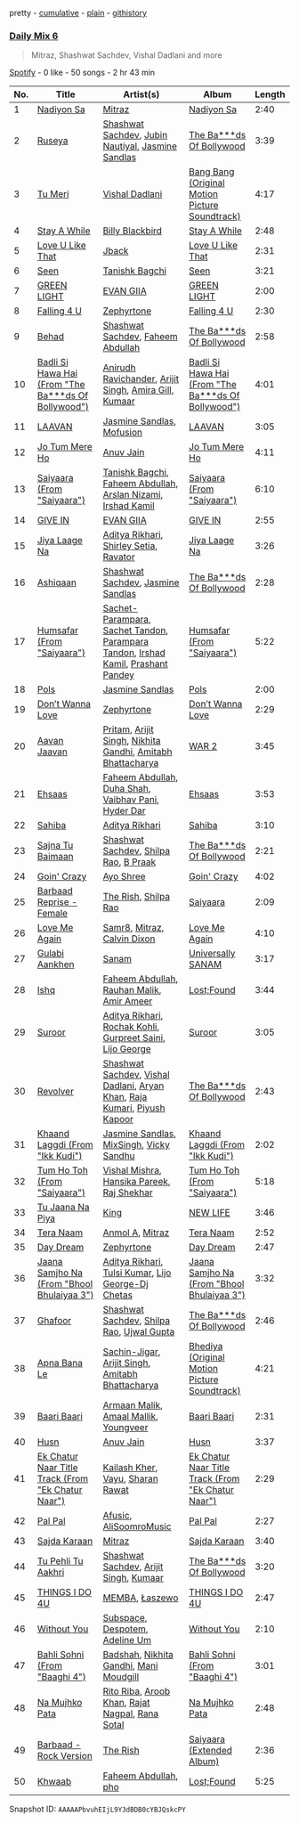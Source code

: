 pretty - [cumulative](/playlists/cumulative/37i9dQZF1E37DfB9BO9G7y.md) - [plain](/playlists/plain/37i9dQZF1E37DfB9BO9G7y) - [githistory](https://github.githistory.xyz/mdn522/spotify-playlist-archive/blob/main/playlists/plain/37i9dQZF1E37DfB9BO9G7y)

### [Daily Mix 6](https://open.spotify.com/playlist/37i9dQZF1E37DfB9BO9G7y)

> Mitraz, Shashwat Sachdev, Vishal Dadlani and more

[Spotify](https://open.spotify.com/user/spotify) - 0 like - 50 songs - 2 hr 43 min

| No. | Title | Artist(s) | Album | Length |
|---|---|---|---|---|
| 1 | [Nadiyon Sa](https://open.spotify.com/track/5sHtSBMrHITVhXAGTAee1J) | [Mitraz](https://open.spotify.com/artist/3iGhlvzpXc0UHBQ7klAItX) | [Nadiyon Sa](https://open.spotify.com/album/2M7xkC8mDwQoEprmEx36pF) | 2:40 |
| 2 | [Ruseya](https://open.spotify.com/track/2AlxnV98iRCQGb83sSGhUN) | [Shashwat Sachdev](https://open.spotify.com/artist/465OXuCU8YZNmVG1leLwQ9), [Jubin Nautiyal](https://open.spotify.com/artist/1tqysapcCh1lWEAc9dIFpa), [Jasmine Sandlas](https://open.spotify.com/artist/0mJDQBWytBhOh5JB1DOQ1c) | [The Ba\*\*\*ds Of Bollywood](https://open.spotify.com/album/3cUOrVPYaP7rq8PrpliN5k) | 3:39 |
| 3 | [Tu Meri](https://open.spotify.com/track/0800NFKDicegzMbus9LiuH) | [Vishal Dadlani](https://open.spotify.com/artist/6CXEwIaXYfVJ84biCxqc9k) | [Bang Bang \(Original Motion Picture Soundtrack\)](https://open.spotify.com/album/52gSIQvhLN9EeGNtHJELEu) | 4:17 |
| 4 | [Stay A While](https://open.spotify.com/track/5KXvaxWpE3Wfbf679fwpS8) | [Billy Blackbird](https://open.spotify.com/artist/4FsfE4cdIu02SgaHsm9JQs) | [Stay A While](https://open.spotify.com/album/7jh2ImTchP2H42ocrlmnbl) | 2:48 |
| 5 | [Love U Like That](https://open.spotify.com/track/2l1NHi20JIafLfhvvfkrUH) | [Jback](https://open.spotify.com/artist/6CdyWcm10BTWwSwUf98WQX) | [Love U Like That](https://open.spotify.com/album/4HTmbPWEkUz6PIBjYjf1iq) | 2:31 |
| 6 | [Seen](https://open.spotify.com/track/0n4khzo44PC6HfMFZ1Y1MW) | [Tanishk Bagchi](https://open.spotify.com/artist/4f7KfxeHq9BiylGmyXepGt) | [Seen](https://open.spotify.com/album/3KrIqiaOZiTvA08vB7oSl5) | 3:21 |
| 7 | [GREEN LIGHT](https://open.spotify.com/track/0oWVKarVQALS2Y4HbzEz88) | [EVAN GIIA](https://open.spotify.com/artist/0D6BtvIkN3P9GHTa8KR24t) | [GREEN LIGHT](https://open.spotify.com/album/1t4Atr7CQBnfViFQl9J1zC) | 2:00 |
| 8 | [Falling 4 U](https://open.spotify.com/track/3zP7HJXdzbouV2fBVAhaP5) | [Zephyrtone](https://open.spotify.com/artist/57GVEttnzshGnLYIJCFeKo) | [Falling 4 U](https://open.spotify.com/album/5A5GSTd8jX1WlptMlNT4aO) | 2:30 |
| 9 | [Behad](https://open.spotify.com/track/5PqcGa4AbijvTBgFYEbs8e) | [Shashwat Sachdev](https://open.spotify.com/artist/465OXuCU8YZNmVG1leLwQ9), [Faheem Abdullah](https://open.spotify.com/artist/05etL4pzWd6TSv1x5WrlG3) | [The Ba\*\*\*ds Of Bollywood](https://open.spotify.com/album/3cUOrVPYaP7rq8PrpliN5k) | 2:58 |
| 10 | [Badli Si Hawa Hai \(From "The Ba\*\*\*ds Of Bollywood"\)](https://open.spotify.com/track/725XQXb7uj7EYSBFQdbq8d) | [Anirudh Ravichander](https://open.spotify.com/artist/4zCH9qm4R2DADamUHMCa6O), [Arijit Singh](https://open.spotify.com/artist/4YRxDV8wJFPHPTeXepOstw), [Amira Gill](https://open.spotify.com/artist/3ZW8Uj45dj58KkgqkFBLIS), [Kumaar](https://open.spotify.com/artist/0m3D4grap8VFSzbJMqgNVk) | [Badli Si Hawa Hai \(From "The Ba\*\*\*ds Of Bollywood"\)](https://open.spotify.com/album/3qzI19MclIFnlrND2lEEf6) | 4:01 |
| 11 | [LAAVAN](https://open.spotify.com/track/0RWLe6Dx5cWyPuB1sw6eWf) | [Jasmine Sandlas](https://open.spotify.com/artist/0mJDQBWytBhOh5JB1DOQ1c), [Mofusion](https://open.spotify.com/artist/3JXcjiMGfbPsp7deM1JYIv) | [LAAVAN](https://open.spotify.com/album/5uHvJi0f62wZqQIZae2Eah) | 3:05 |
| 12 | [Jo Tum Mere Ho](https://open.spotify.com/track/0eCajpR75pDW0r64U6hP2x) | [Anuv Jain](https://open.spotify.com/artist/4gdMJYnopf2nEUcanAwstx) | [Jo Tum Mere Ho](https://open.spotify.com/album/0upenH0uUT36nBbVM5mQhW) | 4:11 |
| 13 | [Saiyaara \(From "Saiyaara"\)](https://open.spotify.com/track/1D35BJlymlh6OLD75WupSF) | [Tanishk Bagchi](https://open.spotify.com/artist/4f7KfxeHq9BiylGmyXepGt), [Faheem Abdullah](https://open.spotify.com/artist/05etL4pzWd6TSv1x5WrlG3), [Arslan Nizami](https://open.spotify.com/artist/5yzqUq3vXrMkmfcOwMY203), [Irshad Kamil](https://open.spotify.com/artist/3GdSQUH1BRtl9UrrtuwJlP) | [Saiyaara \(From "Saiyaara"\)](https://open.spotify.com/album/3ETAyPs1TjEcYIpCbYwEbk) | 6:10 |
| 14 | [GIVE IN](https://open.spotify.com/track/7DvaIxndt396r0LJeXSe3j) | [EVAN GIIA](https://open.spotify.com/artist/0D6BtvIkN3P9GHTa8KR24t) | [GIVE IN](https://open.spotify.com/album/5tRfIKrXKuaIIcuwIuYr2o) | 2:55 |
| 15 | [Jiya Laage Na](https://open.spotify.com/track/65Ejv1ucmRi0nXBdZMWM0S) | [Aditya Rikhari](https://open.spotify.com/artist/3ozYqVCLohfpXIhalkhM8D), [Shirley Setia](https://open.spotify.com/artist/26ks59eSno7UlPCdljHQoI), [Ravator](https://open.spotify.com/artist/1cZXy31snJUWXKwhWRyDgs) | [Jiya Laage Na](https://open.spotify.com/album/2xje52JHa9JUqqsteK8QQY) | 3:26 |
| 16 | [Ashiqaan](https://open.spotify.com/track/7yr2QRuzDScjVcjGwJsdcu) | [Shashwat Sachdev](https://open.spotify.com/artist/465OXuCU8YZNmVG1leLwQ9), [Jasmine Sandlas](https://open.spotify.com/artist/0mJDQBWytBhOh5JB1DOQ1c) | [The Ba\*\*\*ds Of Bollywood](https://open.spotify.com/album/3cUOrVPYaP7rq8PrpliN5k) | 2:28 |
| 17 | [Humsafar \(From "Saiyaara"\)](https://open.spotify.com/track/0OLTYqD8FpjkLsxJmdWmgi) | [Sachet\-Parampara](https://open.spotify.com/artist/1SyKki7JI1AZNKwgNMkn25), [Sachet Tandon](https://open.spotify.com/artist/6WOdPJmexxFINcKMkP2jMG), [Parampara Tandon](https://open.spotify.com/artist/1E6arsXf5Fgsnv9YpSzjpE), [Irshad Kamil](https://open.spotify.com/artist/3GdSQUH1BRtl9UrrtuwJlP), [Prashant Pandey](https://open.spotify.com/artist/7vCsTTACb2iT4fvBMnwp5w) | [Humsafar \(From "Saiyaara"\)](https://open.spotify.com/album/58Q1g74xDb9Lxv64Y68Z7S) | 5:22 |
| 18 | [Pols](https://open.spotify.com/track/4EpKRtkdwOQGmX1YCDsq1d) | [Jasmine Sandlas](https://open.spotify.com/artist/0mJDQBWytBhOh5JB1DOQ1c) | [Pols](https://open.spotify.com/album/0dKep1k5qQFGZnW7ZYEXmD) | 2:00 |
| 19 | [Don’t Wanna Love](https://open.spotify.com/track/5lRru9LwvZnd2tVXRfDZZG) | [Zephyrtone](https://open.spotify.com/artist/57GVEttnzshGnLYIJCFeKo) | [Don’t Wanna Love](https://open.spotify.com/album/4BrAHxQqfEIoYLiPf8Y9q4) | 2:29 |
| 20 | [Aavan Jaavan](https://open.spotify.com/track/3x822BpQYSFMIB7P3uiJN0) | [Pritam](https://open.spotify.com/artist/1wRPtKGflJrBx9BmLsSwlU), [Arijit Singh](https://open.spotify.com/artist/4YRxDV8wJFPHPTeXepOstw), [Nikhita Gandhi](https://open.spotify.com/artist/3tPQOjkxO3mrYrrgkTeXgH), [Amitabh Bhattacharya](https://open.spotify.com/artist/2fMqTqiTxUDlmcOEPaQSsx) | [WAR 2](https://open.spotify.com/album/38lXoBZx9yMKIIZ9gJmJo7) | 3:45 |
| 21 | [Ehsaas](https://open.spotify.com/track/5PetOhEX9N0oyBB0Keqobv) | [Faheem Abdullah](https://open.spotify.com/artist/05etL4pzWd6TSv1x5WrlG3), [Duha Shah](https://open.spotify.com/artist/3l1qBa4ZTuNfYOap9WGbDQ), [Vaibhav Pani](https://open.spotify.com/artist/6FedIS4fevWR5JdQQvviFB), [Hyder Dar](https://open.spotify.com/artist/7Khu2sHjq6VFAfiRLql5tt) | [Ehsaas](https://open.spotify.com/album/12ShvJkszHFeRxDuZz2OYk) | 3:53 |
| 22 | [Sahiba](https://open.spotify.com/track/0eLtIxPRNJfsmehITZ1qaJ) | [Aditya Rikhari](https://open.spotify.com/artist/3ozYqVCLohfpXIhalkhM8D) | [Sahiba](https://open.spotify.com/album/250nGZusEhq33ZIZYJ7eVb) | 3:10 |
| 23 | [Sajna Tu Baimaan](https://open.spotify.com/track/1D2fcr2H2RYOWm6XNZAaEF) | [Shashwat Sachdev](https://open.spotify.com/artist/465OXuCU8YZNmVG1leLwQ9), [Shilpa Rao](https://open.spotify.com/artist/19LIHDDSHBD5NyYHI3gpzB), [B Praak](https://open.spotify.com/artist/56SjZARoEvag3RoKWIb16j) | [The Ba\*\*\*ds Of Bollywood](https://open.spotify.com/album/3cUOrVPYaP7rq8PrpliN5k) | 2:21 |
| 24 | [Goin' Crazy](https://open.spotify.com/track/0jomG4l0WOqYtNEueAzSSa) | [Ayo Shree](https://open.spotify.com/artist/0Sk1lybTd1A02fBYryX7Qf) | [Goin' Crazy](https://open.spotify.com/album/1LrcZ8j3yYAlgDdurcNrmq) | 4:02 |
| 25 | [Barbaad Reprise \- Female](https://open.spotify.com/track/2A7uwnEzSin7nf0498AE3x) | [The Rish](https://open.spotify.com/artist/0Eb38FY9vOjiRA10iXPGHI), [Shilpa Rao](https://open.spotify.com/artist/19LIHDDSHBD5NyYHI3gpzB) | [Saiyaara](https://open.spotify.com/album/58eNU0JJvtAWAg9KUZ9Ghf) | 2:09 |
| 26 | [Love Me Again](https://open.spotify.com/track/5KWUKkC3wQCzmF7iLLHnZy) | [Samr8](https://open.spotify.com/artist/24cMAQnBCM7X2ZRskGKooV), [Mitraz](https://open.spotify.com/artist/3iGhlvzpXc0UHBQ7klAItX), [Calvin Dixon](https://open.spotify.com/artist/7EJWHRQ84dOyHiUdwbGQfS) | [Love Me Again](https://open.spotify.com/album/278dUl1QrRdTYQBxXFg6Nc) | 4:10 |
| 27 | [Gulabi Aankhen](https://open.spotify.com/track/1ccZZf0IQi5y0bHMl2aGDF) | [Sanam](https://open.spotify.com/artist/7o7doCwqft91WC690aglWC) | [Universally SANAM](https://open.spotify.com/album/0xPcW40GWPqYki4y2Vi2pL) | 3:17 |
| 28 | [Ishq](https://open.spotify.com/track/1hlbywc8Jhl1FFqJxAMabE) | [Faheem Abdullah](https://open.spotify.com/artist/05etL4pzWd6TSv1x5WrlG3), [Rauhan Malik](https://open.spotify.com/artist/22UtphG4LcwxlhhV0aP4js), [Amir Ameer](https://open.spotify.com/artist/6MPuzz9hPrs4TwxeHh4cEj) | [Lost;Found](https://open.spotify.com/album/013jUXOfDFXnDMBetTdsiH) | 3:44 |
| 29 | [Suroor](https://open.spotify.com/track/5gFi3tVdaTSsz0OEmMpMrj) | [Aditya Rikhari](https://open.spotify.com/artist/3ozYqVCLohfpXIhalkhM8D), [Rochak Kohli](https://open.spotify.com/artist/3dN9MQpjIyNxyeRfz4EDZe), [Gurpreet Saini](https://open.spotify.com/artist/3nLLr3ShsQC2Hdrwjl14ie), [Lijo George](https://open.spotify.com/artist/4VS3XraXs2LRsowQnQ7VFh) | [Suroor](https://open.spotify.com/album/5oOjHG7QE0d0VtcG5p5sIk) | 3:05 |
| 30 | [Revolver](https://open.spotify.com/track/00BrhcHwrhDQKfxt7VpYg8) | [Shashwat Sachdev](https://open.spotify.com/artist/465OXuCU8YZNmVG1leLwQ9), [Vishal Dadlani](https://open.spotify.com/artist/6CXEwIaXYfVJ84biCxqc9k), [Aryan Khan](https://open.spotify.com/artist/61gOxq7Ufie0TwQ5NzdG6F), [Raja Kumari](https://open.spotify.com/artist/5cBFMoMgcAt03YL2r0tS25), [Piyush Kapoor](https://open.spotify.com/artist/3QSkMsj71gq33qVAGpXNp8) | [The Ba\*\*\*ds Of Bollywood](https://open.spotify.com/album/3cUOrVPYaP7rq8PrpliN5k) | 2:43 |
| 31 | [Khaand Laggdi \(From "Ikk Kudi"\)](https://open.spotify.com/track/6Dk53eqABLBgpo57Shb24d) | [Jasmine Sandlas](https://open.spotify.com/artist/0mJDQBWytBhOh5JB1DOQ1c), [MixSingh](https://open.spotify.com/artist/05dG9pMLRWenxzvSmefE6U), [Vicky Sandhu](https://open.spotify.com/artist/4xrEe6loJLG0ovZv9wuYOw) | [Khaand Laggdi \(From "Ikk Kudi"\)](https://open.spotify.com/album/4OEZm7RNcldGffqTHMQjhJ) | 2:02 |
| 32 | [Tum Ho Toh \(From "Saiyaara"\)](https://open.spotify.com/track/6G8vN5EUtcDxOXOXadF6kp) | [Vishal Mishra](https://open.spotify.com/artist/5wJ1H6ud777odtZl5gG507), [Hansika Pareek](https://open.spotify.com/artist/0RVfcqug2nB820dxIGycIW), [Raj Shekhar](https://open.spotify.com/artist/2DFCHTDIA0t638a4mm37dK) | [Tum Ho Toh \(From "Saiyaara"\)](https://open.spotify.com/album/69oxllULO1PeIO1VHT97uk) | 5:18 |
| 33 | [Tu Jaana Na Piya](https://open.spotify.com/track/4u0D2jZ20wQaEMHBSqsDnZ) | [King](https://open.spotify.com/artist/5NHm4TU5Twz7owibYxJfFU) | [NEW LIFE](https://open.spotify.com/album/1ERhZcW27LyJkW1w0hy8Tt) | 3:46 |
| 34 | [Tera Naam](https://open.spotify.com/track/2AG5w1koa9dd3PtpwGFvmX) | [Anmol A](https://open.spotify.com/artist/4K60fhzI6KgrXpVsPwxuJb), [Mitraz](https://open.spotify.com/artist/3iGhlvzpXc0UHBQ7klAItX) | [Tera Naam](https://open.spotify.com/album/1JeoUYmIBUslgNWOgR0EgQ) | 2:52 |
| 35 | [Day Dream](https://open.spotify.com/track/0NTz36oqSctShhy1HNCZQe) | [Zephyrtone](https://open.spotify.com/artist/57GVEttnzshGnLYIJCFeKo) | [Day Dream](https://open.spotify.com/album/1l7BFF3Fy4deMeJNv8gB6z) | 2:47 |
| 36 | [Jaana Samjho Na \(From "Bhool Bhulaiyaa 3"\)](https://open.spotify.com/track/1PALLCSlHwAI4upY3sMg8u) | [Aditya Rikhari](https://open.spotify.com/artist/3ozYqVCLohfpXIhalkhM8D), [Tulsi Kumar](https://open.spotify.com/artist/0T1CMVkqffHlqEk4BcAph1), [Lijo George\-Dj Chetas](https://open.spotify.com/artist/5TNSXFCNwlq2CfiMcNOCDP) | [Jaana Samjho Na \(From "Bhool Bhulaiyaa 3"\)](https://open.spotify.com/album/02dVq1hK3asFuUjL0ulsGu) | 3:32 |
| 37 | [Ghafoor](https://open.spotify.com/track/4Ywwc43oYbL2zRWWcbSo1c) | [Shashwat Sachdev](https://open.spotify.com/artist/465OXuCU8YZNmVG1leLwQ9), [Shilpa Rao](https://open.spotify.com/artist/19LIHDDSHBD5NyYHI3gpzB), [Ujwal Gupta](https://open.spotify.com/artist/3YJUwreoTZwxYUi472ECtS) | [The Ba\*\*\*ds Of Bollywood](https://open.spotify.com/album/3cUOrVPYaP7rq8PrpliN5k) | 2:46 |
| 38 | [Apna Bana Le](https://open.spotify.com/track/1hA697u7e1jX2XM8sWA6Uy) | [Sachin\-Jigar](https://open.spotify.com/artist/1mBydYMVBECdDmMfE2sEUO), [Arijit Singh](https://open.spotify.com/artist/4YRxDV8wJFPHPTeXepOstw), [Amitabh Bhattacharya](https://open.spotify.com/artist/2fMqTqiTxUDlmcOEPaQSsx) | [Bhediya \(Original Motion Picture Soundtrack\)](https://open.spotify.com/album/1pw0xzpe4O0OMohBwau50L) | 4:21 |
| 39 | [Baari Baari](https://open.spotify.com/track/3JzOgUOqUKgkWwlb7rpg1J) | [Armaan Malik](https://open.spotify.com/artist/4IKVDbCSBTxBeAsMKjAuTs), [Amaal Mallik](https://open.spotify.com/artist/76fuWYgIf3TVIopTs3vaJ6), [Youngveer](https://open.spotify.com/artist/7koNp45sADjnEc8orfYfNI) | [Baari Baari](https://open.spotify.com/album/1O4Niv4qNjk0c5nAvklHQb) | 2:31 |
| 40 | [Husn](https://open.spotify.com/track/0TL0LFcwIBF5eX7arDIKxY) | [Anuv Jain](https://open.spotify.com/artist/4gdMJYnopf2nEUcanAwstx) | [Husn](https://open.spotify.com/album/2SarxpD48O1DOiDIccyZ0W) | 3:37 |
| 41 | [Ek Chatur Naar Title Track \(From "Ek Chatur Naar"\)](https://open.spotify.com/track/3wPtjzCaoEYVS5bYU3L2qC) | [Kailash Kher](https://open.spotify.com/artist/4oVMLzAqW6qhRpZWt8fNw4), [Vayu](https://open.spotify.com/artist/5vwmYR4hN6lASQJUMWPrEL), [Sharan Rawat](https://open.spotify.com/artist/2VB5F2QJgJfhBtpARDX1iv) | [Ek Chatur Naar Title Track \(From "Ek Chatur Naar"\)](https://open.spotify.com/album/6apzYDhFOSaMfyAUK9PPv4) | 2:29 |
| 42 | [Pal Pal](https://open.spotify.com/track/4LMlVCXHJtCE9abhmn0mYo) | [Afusic](https://open.spotify.com/artist/1pS0qiLG23HMMLFwsQALKx), [AliSoomroMusic](https://open.spotify.com/artist/2hXbxDaLthfodvgEpP6Xpm) | [Pal Pal](https://open.spotify.com/album/2PxW90KYw7dKSgRTwu45hS) | 2:27 |
| 43 | [Sajda Karaan](https://open.spotify.com/track/25yA3k7cBNDqejRJUun4Qe) | [Mitraz](https://open.spotify.com/artist/3iGhlvzpXc0UHBQ7klAItX) | [Sajda Karaan](https://open.spotify.com/album/7qwVYqNUkUX6eq5UBkVzp3) | 3:40 |
| 44 | [Tu Pehli Tu Aakhri](https://open.spotify.com/track/3OYBGI2nu2EgjyqzG8T8LZ) | [Shashwat Sachdev](https://open.spotify.com/artist/465OXuCU8YZNmVG1leLwQ9), [Arijit Singh](https://open.spotify.com/artist/4YRxDV8wJFPHPTeXepOstw), [Kumaar](https://open.spotify.com/artist/0m3D4grap8VFSzbJMqgNVk) | [The Ba\*\*\*ds Of Bollywood](https://open.spotify.com/album/3cUOrVPYaP7rq8PrpliN5k) | 3:20 |
| 45 | [THINGS I DO 4U](https://open.spotify.com/track/1S87j1kalscHzX3rjf7fHD) | [MEMBA](https://open.spotify.com/artist/7nJNuftnqwrFGFs3ZRRe0u), [Łaszewo](https://open.spotify.com/artist/6jxGLrn1I14RIeRYodOpLN) | [THINGS I DO 4U](https://open.spotify.com/album/1mj8EyllkyXUeyWbuJwFdC) | 2:47 |
| 46 | [Without You](https://open.spotify.com/track/0c9DfqVLA5LGPoOvPIJ7K0) | [Subspace](https://open.spotify.com/artist/7nw7Hh1qSVsic7HdEw6kZl), [Despotem](https://open.spotify.com/artist/6IJVzOcCM6c9C6YAJCjDi6), [Adeline Um](https://open.spotify.com/artist/4KgNBDUTsA4PHunh86lffT) | [Without You](https://open.spotify.com/album/2qRb2NS8PKT1FTOgaKyfhA) | 2:10 |
| 47 | [Bahli Sohni \(From "Baaghi 4"\)](https://open.spotify.com/track/46rtwUx0mMZb2zOwVIjZnl) | [Badshah](https://open.spotify.com/artist/0y59o4v8uw5crbN9M3JiL1), [Nikhita Gandhi](https://open.spotify.com/artist/3tPQOjkxO3mrYrrgkTeXgH), [Mani Moudgill](https://open.spotify.com/artist/3MGTi8Rfb4d7hprj5R2BEC) | [Bahli Sohni \(From "Baaghi 4"\)](https://open.spotify.com/album/4vZqZMuO3eKhFBahg57Qnf) | 3:01 |
| 48 | [Na Mujhko Pata](https://open.spotify.com/track/0f5zSgvIpQCloHpvEkIUGD) | [Rito Riba](https://open.spotify.com/artist/63QHbwCDdJ50C72D4ojeo1), [Aroob Khan](https://open.spotify.com/artist/47GH9lsbudQDWNTgIHTr9a), [Rajat Nagpal](https://open.spotify.com/artist/4yxICw7joYAxRI2sTRldLB), [Rana Sotal](https://open.spotify.com/artist/0AS5y6FY1c4JRl0oWAYu2y) | [Na Mujhko Pata](https://open.spotify.com/album/3Va8UuvndVoHmuatuysGcx) | 2:48 |
| 49 | [Barbaad \- Rock Version](https://open.spotify.com/track/6A9rN8LTwDkpiFsYrZPPvb) | [The Rish](https://open.spotify.com/artist/0Eb38FY9vOjiRA10iXPGHI) | [Saiyaara \(Extended Album\)](https://open.spotify.com/album/0tugMf048N72PBS0v8J2bu) | 2:36 |
| 50 | [Khwaab](https://open.spotify.com/track/0H9rWqCXi7gv6kDO3N98ZU) | [Faheem Abdullah](https://open.spotify.com/artist/05etL4pzWd6TSv1x5WrlG3), [pho](https://open.spotify.com/artist/0eAgLEZjRTeUe2UqQhH9YC) | [Lost;Found](https://open.spotify.com/album/013jUXOfDFXnDMBetTdsiH) | 5:25 |

Snapshot ID: `AAAAAPbvuhEIjL9Y3dBDB0cYBJQskcPY`
